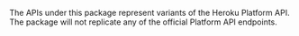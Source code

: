The APIs under this package represent variants of the Heroku Platform API. The package will not replicate
any of the official Platform API endpoints.
